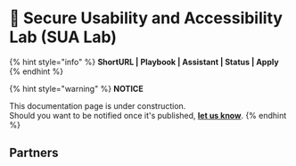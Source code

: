 # 🚧 Secure Usability and Accessibility Lab (SUA Lab)

{% hint style="info" %}
**ShortURL | Playbook | Assistant | Status | Apply**
{% endhint %}



{% hint style="warning" %}
**NOTICE**

This documentation page is under construction.\
Should you want to be notified once it's published, [**let us know**](https://tiof.click/TIOFTarianUpdatesService).
{% endhint %}



## Partners









